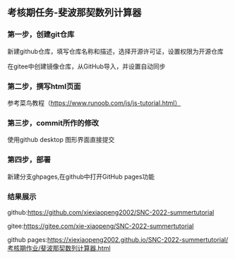 ## 考核期任务-斐波那契数列计算器

### 第一步，创建git仓库

新建github仓库，填写仓库名称和描述，选择开源许可证，设置权限为开源仓库

在gitee中创建镜像仓库，从GitHub导入，并设置自动同步

### 第二步，撰写html页面

参考菜鸟教程（https://www.runoob.com/js/js-tutorial.html）

### 第三步，commit所作的修改

使用github desktop 图形界面直接提交

### 第四步，部署

新建分支ghpages,在github中打开GitHub pages功能

### 结果展示

 github:https://github.com/xiexiaopeng2002/SNC-2022-summertutorial
 
 gitee:https://gitee.com/xie-xiaopeng/SNC-2022-summertutorial

 github pages:https://xiexiaopeng2002.github.io/SNC-2022-summertutorial/考核期作业/斐波那契数列计算器.html